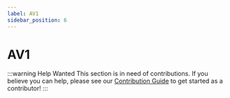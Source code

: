 ```yaml
---
label: AV1
sidebar_position: 6
---
```


# AV1

:::warning Help Wanted
This section is in need of contributions. If you believe you can help, please see our [Contribution Guide](../docs/contribution-guide.md) to get started as a contributor!
:::